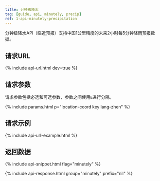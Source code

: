 ```yaml
---
title: 分钟级降水
tag: [guide, api, minutely, precip]
ref: 1-api-minutely-precipitation
---
```


分钟级降水API（临近预报）支持中国1公里精度的未来2小时每5分钟降雨预报数据。

## 请求URL

{% include api-url.html dev=true %}

## 请求参数

请求参数包括必选和可选参数，参数之间使用`&`进行分隔。

{% include params.html p="location-coord key lang-zhen" %}

## 请求示例

{% include api-url-example.html %}

## 返回数据

{% include api-snippet.html flag="minutely" %}

{% include api-response.html group="minutely" prefix="nil"  %}


